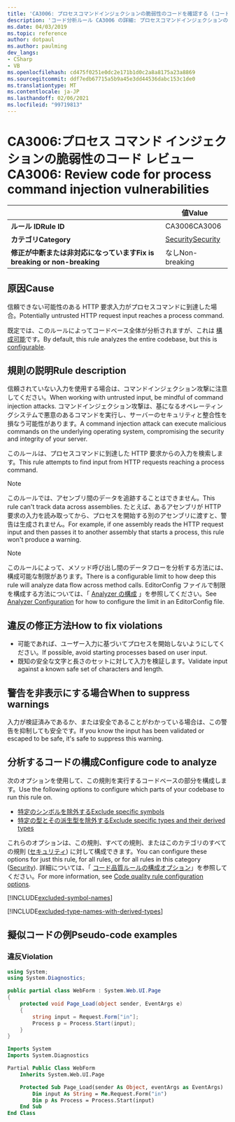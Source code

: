 ```yaml
---
title: 'CA3006: プロセスコマンドインジェクションの脆弱性のコードを確認する (コード分析)'
description: 'コード分析ルール CA3006 の詳細: プロセスコマンドインジェクションの脆弱性のコードを確認する'
ms.date: 04/03/2019
ms.topic: reference
author: dotpaul
ms.author: paulming
dev_langs:
- CSharp
- VB
ms.openlocfilehash: cd475f0251e0dc2e171b1d0c2a8a8175a23a8869
ms.sourcegitcommit: ddf7edb67715a5b9a45e3dd44536dabc153c1de0
ms.translationtype: MT
ms.contentlocale: ja-JP
ms.lasthandoff: 02/06/2021
ms.locfileid: "99719813"
---
```

# <a name="ca3006-review-code-for-process-command-injection-vulnerabilities"></a><span data-ttu-id="9a63f-103">CA3006:プロセス コマンド インジェクションの脆弱性のコード レビュー</span><span class="sxs-lookup"><span data-stu-id="9a63f-103">CA3006: Review code for process command injection vulnerabilities</span></span>

| | <span data-ttu-id="9a63f-104">値</span><span class="sxs-lookup"><span data-stu-id="9a63f-104">Value</span></span> |
|-|-|
| <span data-ttu-id="9a63f-105">**ルール ID**</span><span class="sxs-lookup"><span data-stu-id="9a63f-105">**Rule ID**</span></span> |<span data-ttu-id="9a63f-106">CA3006</span><span class="sxs-lookup"><span data-stu-id="9a63f-106">CA3006</span></span>|
| <span data-ttu-id="9a63f-107">**カテゴリ**</span><span class="sxs-lookup"><span data-stu-id="9a63f-107">**Category**</span></span> |[<span data-ttu-id="9a63f-108">Security</span><span class="sxs-lookup"><span data-stu-id="9a63f-108">Security</span></span>](security-warnings.md)|
| <span data-ttu-id="9a63f-109">**修正が中断または非対応になっています**</span><span class="sxs-lookup"><span data-stu-id="9a63f-109">**Fix is breaking or non-breaking**</span></span> |<span data-ttu-id="9a63f-110">なし</span><span class="sxs-lookup"><span data-stu-id="9a63f-110">Non-breaking</span></span>|

## <a name="cause"></a><span data-ttu-id="9a63f-111">原因</span><span class="sxs-lookup"><span data-stu-id="9a63f-111">Cause</span></span>

<span data-ttu-id="9a63f-112">信頼できない可能性のある HTTP 要求入力がプロセスコマンドに到達した場合。</span><span class="sxs-lookup"><span data-stu-id="9a63f-112">Potentially untrusted HTTP request input reaches a process command.</span></span>

<span data-ttu-id="9a63f-113">既定では、このルールによってコードベース全体が分析されますが、これは [構成可能](#configure-code-to-analyze)です。</span><span class="sxs-lookup"><span data-stu-id="9a63f-113">By default, this rule analyzes the entire codebase, but this is [configurable](#configure-code-to-analyze).</span></span>

## <a name="rule-description"></a><span data-ttu-id="9a63f-114">規則の説明</span><span class="sxs-lookup"><span data-stu-id="9a63f-114">Rule description</span></span>

<span data-ttu-id="9a63f-115">信頼されていない入力を使用する場合は、コマンドインジェクション攻撃に注意してください。</span><span class="sxs-lookup"><span data-stu-id="9a63f-115">When working with untrusted input, be mindful of command injection attacks.</span></span> <span data-ttu-id="9a63f-116">コマンドインジェクション攻撃は、基になるオペレーティングシステムで悪意のあるコマンドを実行し、サーバーのセキュリティと整合性を損なう可能性があります。</span><span class="sxs-lookup"><span data-stu-id="9a63f-116">A command injection attack can execute malicious commands on the underlying operating system, compromising the security and integrity of your server.</span></span>

<span data-ttu-id="9a63f-117">このルールは、プロセスコマンドに到達した HTTP 要求からの入力を検索します。</span><span class="sxs-lookup"><span data-stu-id="9a63f-117">This rule attempts to find input from HTTP requests reaching a process command.</span></span>

> [!NOTE]
> <span data-ttu-id="9a63f-118">このルールでは、アセンブリ間のデータを追跡することはできません。</span><span class="sxs-lookup"><span data-stu-id="9a63f-118">This rule can't track data across assemblies.</span></span> <span data-ttu-id="9a63f-119">たとえば、あるアセンブリが HTTP 要求の入力を読み取ってから、プロセスを開始する別のアセンブリに渡すと、警告は生成されません。</span><span class="sxs-lookup"><span data-stu-id="9a63f-119">For example, if one assembly reads the HTTP request input and then passes it to another assembly that starts a process, this rule won't produce a warning.</span></span>

> [!NOTE]
> <span data-ttu-id="9a63f-120">このルールによって、メソッド呼び出し間のデータフローを分析する方法には、構成可能な制限があります。</span><span class="sxs-lookup"><span data-stu-id="9a63f-120">There is a configurable limit to how deep this rule will analyze data flow across method calls.</span></span> <span data-ttu-id="9a63f-121">EditorConfig ファイルで制限を構成する方法については、「 [Analyzer の構成](https://github.com/dotnet/roslyn-analyzers/blob/master/docs/Analyzer%20Configuration.md#dataflow-analysis) 」を参照してください。</span><span class="sxs-lookup"><span data-stu-id="9a63f-121">See [Analyzer Configuration](https://github.com/dotnet/roslyn-analyzers/blob/master/docs/Analyzer%20Configuration.md#dataflow-analysis) for how to configure the limit in an EditorConfig file.</span></span>

## <a name="how-to-fix-violations"></a><span data-ttu-id="9a63f-122">違反の修正方法</span><span class="sxs-lookup"><span data-stu-id="9a63f-122">How to fix violations</span></span>

- <span data-ttu-id="9a63f-123">可能であれば、ユーザー入力に基づいてプロセスを開始しないようにしてください。</span><span class="sxs-lookup"><span data-stu-id="9a63f-123">If possible, avoid starting processes based on user input.</span></span>
- <span data-ttu-id="9a63f-124">既知の安全な文字と長さのセットに対して入力を検証します。</span><span class="sxs-lookup"><span data-stu-id="9a63f-124">Validate input against a known safe set of characters and length.</span></span>

## <a name="when-to-suppress-warnings"></a><span data-ttu-id="9a63f-125">警告を非表示にする場合</span><span class="sxs-lookup"><span data-stu-id="9a63f-125">When to suppress warnings</span></span>

<span data-ttu-id="9a63f-126">入力が検証済みであるか、または安全であることがわかっている場合は、この警告を抑制しても安全です。</span><span class="sxs-lookup"><span data-stu-id="9a63f-126">If you know the input has been validated or escaped to be safe, it's safe to suppress this warning.</span></span>

## <a name="configure-code-to-analyze"></a><span data-ttu-id="9a63f-127">分析するコードの構成</span><span class="sxs-lookup"><span data-stu-id="9a63f-127">Configure code to analyze</span></span>

<span data-ttu-id="9a63f-128">次のオプションを使用して、この規則を実行するコードベースの部分を構成します。</span><span class="sxs-lookup"><span data-stu-id="9a63f-128">Use the following options to configure which parts of your codebase to run this rule on.</span></span>

- [<span data-ttu-id="9a63f-129">特定のシンボルを除外する</span><span class="sxs-lookup"><span data-stu-id="9a63f-129">Exclude specific symbols</span></span>](#exclude-specific-symbols)
- [<span data-ttu-id="9a63f-130">特定の型とその派生型を除外する</span><span class="sxs-lookup"><span data-stu-id="9a63f-130">Exclude specific types and their derived types</span></span>](#exclude-specific-types-and-their-derived-types)

<span data-ttu-id="9a63f-131">これらのオプションは、この規則、すべての規則、またはこのカテゴリのすべての規則 ([セキュリティ](security-warnings.md)) に対して構成できます。</span><span class="sxs-lookup"><span data-stu-id="9a63f-131">You can configure these options for just this rule, for all rules, or for all rules in this category ([Security](security-warnings.md)).</span></span> <span data-ttu-id="9a63f-132">詳細については、「 [コード品質ルールの構成オプション](../code-quality-rule-options.md)」を参照してください。</span><span class="sxs-lookup"><span data-stu-id="9a63f-132">For more information, see [Code quality rule configuration options](../code-quality-rule-options.md).</span></span>

[!INCLUDE[excluded-symbol-names](~/includes/code-analysis/excluded-symbol-names.md)]

[!INCLUDE[excluded-type-names-with-derived-types](~/includes/code-analysis/excluded-type-names-with-derived-types.md)]

## <a name="pseudo-code-examples"></a><span data-ttu-id="9a63f-133">擬似コードの例</span><span class="sxs-lookup"><span data-stu-id="9a63f-133">Pseudo-code examples</span></span>

### <a name="violation"></a><span data-ttu-id="9a63f-134">違反</span><span class="sxs-lookup"><span data-stu-id="9a63f-134">Violation</span></span>

```csharp
using System;
using System.Diagnostics;

public partial class WebForm : System.Web.UI.Page
{
    protected void Page_Load(object sender, EventArgs e)
    {
        string input = Request.Form["in"];
        Process p = Process.Start(input);
    }
}
```

```vb
Imports System
Imports System.Diagnostics

Partial Public Class WebForm
    Inherits System.Web.UI.Page

    Protected Sub Page_Load(sender As Object, eventArgs as EventArgs)
        Dim input As String = Me.Request.Form("in")
        Dim p As Process = Process.Start(input)
    End Sub
End Class
```
